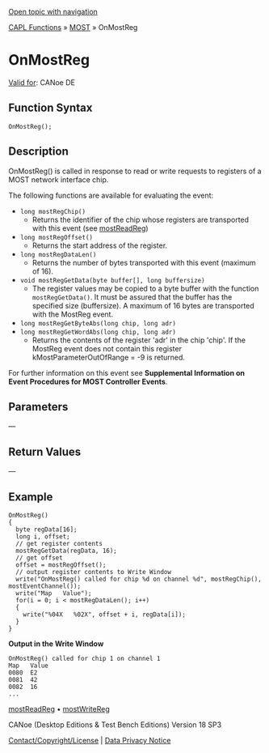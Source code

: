 [Open topic with navigation](../../../../../CANoeDEFamily.htm#Topics/CAPLFunctions/MOST/EventProcedures/CAPLfunctionOnMOSTReg.md)

[CAPL Functions](../../CAPLfunctions.md) » [MOST](../CAPLfunctionsMOSTOverview.md) » OnMostReg

# OnMostReg

[Valid for](../../../Shared/FeatureAvailability.md): CANoe DE

## Function Syntax

```plaintext
OnMostReg();
```

## Description

OnMostReg() is called in response to read or write requests to registers of a MOST network interface chip.

The following functions are available for evaluating the event:

- `long mostRegChip()`
  - Returns the identifier of the chip whose registers are transported with this event (see [mostReadReg](../Functions/CAPLfunctionMOSTReadReg.md))
- `long mostRegOffset()`
  - Returns the start address of the register.
- `long mostRegDataLen()`
  - Returns the number of bytes transported with this event (maximum of 16).
- `void mostRegGetData(byte buffer[], long buffersize)`
  - The register values may be copied to a byte buffer with the function `mostRegGetData()`. It must be assured that the buffer has the specified size (buffersize). A maximum of 16 bytes are transported with the MostReg event.
- `long mostRegGetByteAbs(long chip, long adr)`
- `long mostRegGetWordAbs(long chip, long adr)`
  - Returns the contents of the register 'adr' in the chip 'chip'. If the MostReg event does not contain this register kMostParameterOutOfRange = -9 is returned.

For further information on this event see **Supplemental Information on Event Procedures for MOST Controller Events**.

## Parameters

—

## Return Values

—

## Example

```plaintext
OnMostReg()
{
  byte regData[16];
  long i, offset;
  // get register contents
  mostRegGetData(regData, 16);
  // get offset
  offset = mostRegOffset();
  // output register contents to Write Window
  write("OnMostReg() called for chip %d on channel %d", mostRegChip(), mostEventChannel());
  write("Map   Value");
  for(i = 0; i < mostRegDataLen(); i++)
  {
    write("%04X   %02X", offset + i, regData[i]);
  }
}
```

**Output in the Write Window**

```plaintext
OnMostReg() called for chip 1 on channel 1
Map   Value
0080  E2
0081  42
0082  16
...
```

[mostReadReg](../Functions/CAPLfunctionMOSTReadReg.md) • [mostWriteReg](../Functions/CAPLfunctionMOSTWriteReg.md)

CANoe (Desktop Editions & Test Bench Editions) Version 18 SP3

[Contact/Copyright/License](../../../Shared/ContactCopyrightLicense.md) | [Data Privacy Notice](https://www.vector.com/int/en/company/get-info/privacy-policy/)
